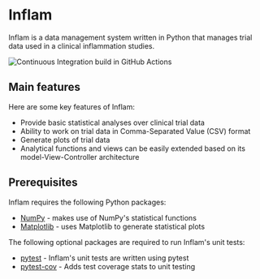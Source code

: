 # Inflam
Inflam is a data management system written in Python that manages trial data used in a clinical inflammation studies.

![Continuous Integration build in GitHub Actions](https://github.com/<your_github_username>/python-intermediate-inflammation/actions/workflows/main.yml/badge.svg?branch=main)

## Main features
Here are some key features of Inflam:

 - Provide basic statistical analyses over clinical trial data
 - Ability to work on trial data in Comma-Separated Value (CSV) format
 - Generate plots of trial data
 - Analytical functions and views can be easily extended based on its model-View-Controller architecture

## Prerequisites
Inflam requires the following Python packages: 

 - [NumPy](https://www.numpy.org/) - makes use of NumPy's statistical functions
 - [Matplotlib](https://matplotlib.org/stable/index.html) - uses Matplotlib to generate statistical plots

The following optional packages are required to run Inflam's unit tests:

- [pytest](https://docs.pytest.org/en/stable/) - Inflam's unit tests are written using pytest
- [pytest-cov](https://pypi.org/project/pytest-cov/) - Adds test coverage stats to unit testing

